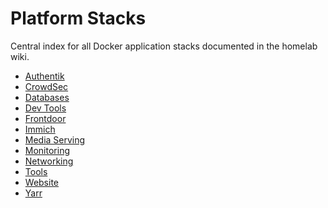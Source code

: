 <!--
title: Platform Stacks Index
description:
published: true
date: 2025-10-19T08:58:03Z
tags:
editor: markdown
-->

# Platform Stacks

Central index for all Docker application stacks documented in the homelab wiki.

- [Authentik](authentik/index.md)
- [CrowdSec](crowdsec/index.md)
- [Databases](databases/index.md)
- [Dev Tools](devtools/index.md)
- [Frontdoor](frontdoor/index.md)
- [Immich](immich/index.md)
- [Media Serving](media-serving/index.md)
- [Monitoring](monitoring/index.md)
- [Networking](networking/index.md)
- [Tools](tools/index.md)
- [Website](website/index.md)
- [Yarr](yarr/index.md)
